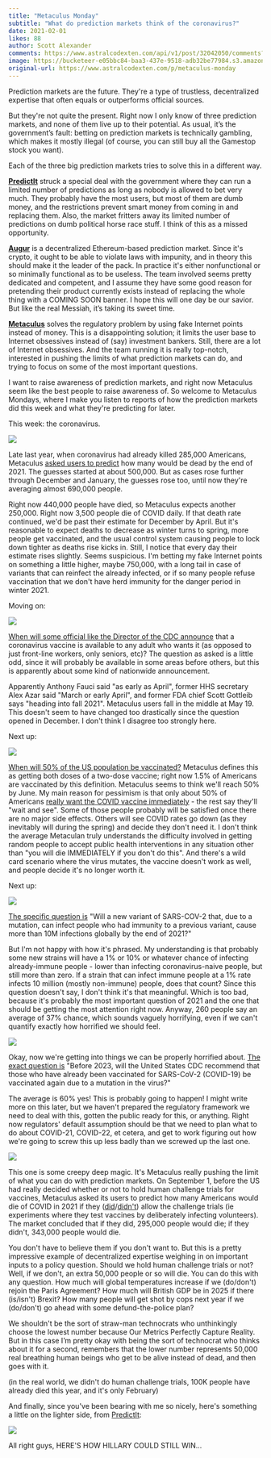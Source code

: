 ```yaml
---
title: "Metaculus Monday"
subtitle: "What do prediction markets think of the coronavirus?"
date: 2021-02-01
likes: 88
author: Scott Alexander
comments: https://www.astralcodexten.com/api/v1/post/32042050/comments?&all_comments=true
image: https://bucketeer-e05bbc84-baa3-437e-9518-adb32be77984.s3.amazonaws.com/public/images/e5722078-e6b5-4d7a-8d9d-7d0f70a7fcb2_248x248.png
original-url: https://www.astralcodexten.com/p/metaculus-monday
---
```

Prediction markets are the future. They're a type of trustless, decentralized expertise that often equals or outperforms official sources. 

But they're not quite the present. Right now I only know of three prediction markets, and none of them live up to their potential. As usual, it’s the government’s fault: betting on prediction markets is technically gambling, which makes it mostly illegal (of course, you can still buy all the Gamestop stock you want). 

Each of the three big prediction markets tries to solve this in a different way.

**[PredictIt](https://www.predictit.org/)** struck a special deal with the government where they can run a limited number of predictions as long as nobody is allowed to bet very much. They probably have the most users, but most of them are dumb money, and the restrictions prevent smart money from coming in and replacing them. Also, the market fritters away its limited number of predictions on dumb political horse race stuff. I think of this as a missed opportunity.

**[Augur](https://augur.net/)** is a decentralized Ethereum-based prediction market. Since it's crypto, it ought to be able to violate laws with impunity, and in theory this should make it the leader of the pack. In practice it's either nonfunctional or so minimally functional as to be useless. The team involved seems pretty dedicated and competent, and I assume they have some good reason for pretending their product currently exists instead of replacing the whole thing with a COMING SOON banner. I hope this will one day be our savior. But like the real Messiah, it’s taking its sweet time.

**[Metaculus](https://www.metaculus.com/questions/)** solves the regulatory problem by using fake Internet points instead of money. This is a disappointing solution; it limits the user base to Internet obsessives instead of (say) investment bankers. Still, there are a lot of Internet obsessives. And the team running it is really top-notch, interested in pushing the limits of what prediction markets can do, and trying to focus on some of the most important questions. 

I want to raise awareness of prediction markets, and right now Metaculus seem like the best people to raise awareness of. So welcome to Metaculus Mondays, where I make you listen to reports of how the prediction markets did this week and what they're predicting for later.

This week: the coronavirus.

[![](https://substackcdn.com/image/fetch/w_1456,c_limit,f_auto,q_auto:good,fl_progressive:steep/https%3A%2F%2Fbucketeer-e05bbc84-baa3-437e-9518-adb32be77984.s3.amazonaws.com%2Fpublic%2Fimages%2F6d5904cf-2d1d-4835-ab96-c974d43d24bb_996x176.png)](https://substackcdn.com/image/fetch/f_auto,q_auto:good,fl_progressive:steep/https%3A%2F%2Fbucketeer-e05bbc84-baa3-437e-9518-adb32be77984.s3.amazonaws.com%2Fpublic%2Fimages%2F6d5904cf-2d1d-4835-ab96-c974d43d24bb_996x176.png)

Late last year, when coronavirus had already killed 285,000 Americans, Metaculus [asked users to predict](https://www.metaculus.com/questions/5908/confirmed-us-covid-deaths-by-2022/) how many would be dead by the end of 2021. The guesses started at about 500,000. But as cases rose further through December and January, the guesses rose too, until now they're averaging almost 690,000 people. 

Right now 440,000 people have died, so Metaculus expects another 250,000. Right now 3,500 people die of COVID daily. If that death rate continued, we'd be past their estimate for December by April. But it's reasonable to expect deaths to decrease as winter turns to spring, more people get vaccinated, and the usual control system causing people to lock down tighter as deaths rise kicks in. Still, I notice that every day their estimate rises slightly. Seems suspicious. I'm betting my fake Internet points on something a little higher, maybe 750,000, with a long tail in case of variants that can reinfect the already infected, or if so many people refuse vaccination that we don't have herd immunity for the danger period in winter 2021.

Moving on:

[![](https://substackcdn.com/image/fetch/w_1456,c_limit,f_auto,q_auto:good,fl_progressive:steep/https%3A%2F%2Fbucketeer-e05bbc84-baa3-437e-9518-adb32be77984.s3.amazonaws.com%2Fpublic%2Fimages%2Fab7283b7-f54c-44c0-a165-b3ad29df103b_1029x178.png)](https://substackcdn.com/image/fetch/f_auto,q_auto:good,fl_progressive:steep/https%3A%2F%2Fbucketeer-e05bbc84-baa3-437e-9518-adb32be77984.s3.amazonaws.com%2Fpublic%2Fimages%2Fab7283b7-f54c-44c0-a165-b3ad29df103b_1029x178.png)

[When will some official like the Director of the CDC announce](https://www.metaculus.com/questions/5806/sars-cov-2-vaccine-widely-available-in-the-us/) that a coronavirus vaccine is available to any adult who wants it (as opposed to just front-line workers, only seniors, etc)? The question as asked is a little odd, since it will probably be available in some areas before others, but this is apparently about some kind of nationwide announcement.

Apparently Anthony Fauci said "as early as April", former HHS secretary Alex Azar said "March or early April", and former FDA chief Scott Gottleib says "heading into fall 2021". Metaculus users fall in the middle at May 19. This doesn't seem to have changed too drastically since the question opened in December. I don't think I disagree too strongly here.

Next up:

[![](https://substackcdn.com/image/fetch/w_1456,c_limit,f_auto,q_auto:good,fl_progressive:steep/https%3A%2F%2Fbucketeer-e05bbc84-baa3-437e-9518-adb32be77984.s3.amazonaws.com%2Fpublic%2Fimages%2Fe6a41e44-9542-44c0-8906-ad92a92f2b19_940x197.png)](https://substackcdn.com/image/fetch/f_auto,q_auto:good,fl_progressive:steep/https%3A%2F%2Fbucketeer-e05bbc84-baa3-437e-9518-adb32be77984.s3.amazonaws.com%2Fpublic%2Fimages%2Fe6a41e44-9542-44c0-8906-ad92a92f2b19_940x197.png)

[When will 50% of the US population be vaccinated?](https://www.metaculus.com/questions/6200/50-of-the-us-vaccinated-against-covid-when/) Metaculus defines this as getting both doses of a two-dose vaccine; right now 1.5% of Americans are vaccinated by this definition. Metaculus seems to think we'll reach 50% by June. My main reason for pessimism is that only about 50% of Americans [really want the COVID vaccine immediately](https://khn.org/news/article/poll-nearly-half-of-american-adults-now-want-the-covid-vaccine-asap/) \- the rest say they'll "wait and see". Some of those people probably will be satisfied once there are no major side effects. Others will see COVID rates go down (as they inevitably will during the spring) and decide they don't need it. I don't think the average Metaculan truly understands the difficulty involved in getting random people to accept public health interventions in any situation other than "you will die IMMEDIATELY if you don't do this". And there's a wild card scenario where the virus mutates, the vaccine doesn't work as well, and people decide it's no longer worth it.

Next up:

[![](https://substackcdn.com/image/fetch/w_1456,c_limit,f_auto,q_auto:good,fl_progressive:steep/https%3A%2F%2Fbucketeer-e05bbc84-baa3-437e-9518-adb32be77984.s3.amazonaws.com%2Fpublic%2Fimages%2F5790733f-1ade-49cc-89bf-a06ca9fb9e29_425x149.png)](https://substackcdn.com/image/fetch/f_auto,q_auto:good,fl_progressive:steep/https%3A%2F%2Fbucketeer-e05bbc84-baa3-437e-9518-adb32be77984.s3.amazonaws.com%2Fpublic%2Fimages%2F5790733f-1ade-49cc-89bf-a06ca9fb9e29_425x149.png)

[The specific question is](https://www.metaculus.com/questions/5749/covid-19-strain-that-circumvents-the-immunity/) "Will a new variant of SARS-COV-2 that, due to a mutation, can infect people who had immunity to a previous variant, cause more than 10M infections globally by the end of 2021?"

But I'm not happy with how it's phrased. My understanding is that probably some new strains will have a 1% or 10% or whatever chance of infecting already-immune people - lower than infecting coronavirus-naive people, but still more than zero. If a strain that can infect immune people at a 1% rate infects 10 million (mostly non-immune) people, does that count? Since this question doesn't say, I don't think it's that meaningful. Which is too bad, because it's probably the most important question of 2021 and the one that should be getting the most attention right now. Anyway, 260 people say an average of 37% chance, which sounds vaguely horrifying, even if we can't quantify exactly how horrified we should feel.

[![](https://substackcdn.com/image/fetch/w_1456,c_limit,f_auto,q_auto:good,fl_progressive:steep/https%3A%2F%2Fbucketeer-e05bbc84-baa3-437e-9518-adb32be77984.s3.amazonaws.com%2Fpublic%2Fimages%2F6a6c699a-ec04-48b2-8b23-d5016b5fe496_468x158.png)](https://substackcdn.com/image/fetch/f_auto,q_auto:good,fl_progressive:steep/https%3A%2F%2Fbucketeer-e05bbc84-baa3-437e-9518-adb32be77984.s3.amazonaws.com%2Fpublic%2Fimages%2F6a6c699a-ec04-48b2-8b23-d5016b5fe496_468x158.png)

Okay, now we're getting into things we can be properly horrified about. [The exact question is](https://www.metaculus.com/questions/6008/united-stated-cdc-to-recommend-revaccination/) "Before 2023, will the United States CDC recommend that those who have already been vaccinated for SARS-CoV-2 (COVID-19) be vaccinated again due to a mutation in the virus?"

The average is 60% yes! This is probably going to happen! I might write more on this later, but we haven't prepared the regulatory framework we need to deal with this, gotten the public ready for this, or anything. Right now regulators' default assumption should be that we need to plan what to do about COVID-21, COVID-22, et cetera, and get to work figuring out how we're going to screw this up less badly than we screwed up the last one.

[![](https://substackcdn.com/image/fetch/w_1456,c_limit,f_auto,q_auto:good,fl_progressive:steep/https%3A%2F%2Fbucketeer-e05bbc84-baa3-437e-9518-adb32be77984.s3.amazonaws.com%2Fpublic%2Fimages%2Fbeff858c-88ee-406a-8255-4281e89f0925_741x165.png)](https://substackcdn.com/image/fetch/f_auto,q_auto:good,fl_progressive:steep/https%3A%2F%2Fbucketeer-e05bbc84-baa3-437e-9518-adb32be77984.s3.amazonaws.com%2Fpublic%2Fimages%2Fbeff858c-88ee-406a-8255-4281e89f0925_741x165.png)

This one is some creepy deep magic. It's Metaculus really pushing the limit of what you can do with prediction markets. On September 1, before the US had really decided whether or not to hold human challenge trials for vaccines, Metaculus asked its users to predict how many Americans would die of COVID in 2021 if they ([did](https://www.metaculus.com/questions/5127/if-at-least-one-human-challenge-trial-is-run-for-covid-19-before-february-5-2021-how-many-total-deaths-in-the-us-will-be-directly-attributed-to-covid-19-in-2021/)/[didn't](https://www.metaculus.com/questions/5128/if-no-human-challenge-trials-are-run-for-covid-19-before-february-5-2021-how-many-total-deaths-in-the-us-will-be-directly-attributed-to-covid-19-in-2021/)) allow the challenge trials (ie experiments where they test vaccines by deliberately infecting volunteers). The market concluded that if they did, 295,000 people would die; if they didn't, 343,000 people would die.

You don't have to believe them if you don't want to. But this is a pretty impressive example of decentralized expertise weighing in on important inputs to a policy question. Should we hold human challenge trials or not? Well, if we don't, an extra 50,000 people or so will die. You can do this with any question. How much will global temperatures increase if we (do/don't) rejoin the Paris Agreement? How much will British GDP be in 2025 if there (is/isn't) Brexit? How many people will get shot by cops next year if we (do/don't) go ahead with some defund-the-police plan? 

We shouldn't be the sort of straw-man technocrats who unthinkingly choose the lowest number because Our Metrics Perfectly Capture Reality. But in this case I’m pretty okay with being the sort of technocrat who thinks about it for a second, remembers that the lower number represents 50,000 real breathing human beings who get to be alive instead of dead, and then goes with it.

(in the real world, we didn't do human challenge trials, 100K people have already died this year, and it's only February)

And finally, since you've been bearing with me so nicely, here's something a little on the lighter side, from [Predict](https://www.predictit.org/markets/detail/7053/Who-will-win-the-2024-Republican-presidential-nomination)[It](https://www.predictit.org/markets/detail/7057/Who-will-win-the-2024-Democratic-presidential-nomination):

[![](https://substackcdn.com/image/fetch/w_1456,c_limit,f_auto,q_auto:good,fl_progressive:steep/https%3A%2F%2Fbucketeer-e05bbc84-baa3-437e-9518-adb32be77984.s3.amazonaws.com%2Fpublic%2Fimages%2F17e17a3b-5400-43e0-a6a2-6ff88a68aeb2_700x468.png)](https://substackcdn.com/image/fetch/f_auto,q_auto:good,fl_progressive:steep/https%3A%2F%2Fbucketeer-e05bbc84-baa3-437e-9518-adb32be77984.s3.amazonaws.com%2Fpublic%2Fimages%2F17e17a3b-5400-43e0-a6a2-6ff88a68aeb2_700x468.png)

All right guys, HERE'S HOW HILLARY COULD STILL WIN...
